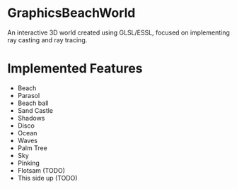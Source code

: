 # GraphicsBeachWorld
An interactive 3D world created using GLSL/ESSL, focused on implementing ray casting and ray tracing.

# Implemented Features
- Beach
- Parasol 
- Beach ball
- Sand Castle
- Shadows
- Disco
- Ocean
- Waves
- Palm Tree
- Sky 
- Pinking
- Flotsam (TODO)
- This side up (TODO)
